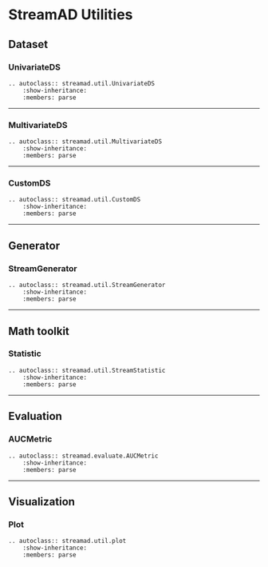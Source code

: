 # StreamAD Utilities


## Dataset



### UnivariateDS
```{eval-rst}
.. autoclass:: streamad.util.UnivariateDS
    :show-inheritance:
    :members: parse
```

----

### MultivariateDS
```{eval-rst}
.. autoclass:: streamad.util.MultivariateDS
    :show-inheritance:
    :members: parse
```

----

### CustomDS
```{eval-rst}
.. autoclass:: streamad.util.CustomDS
    :show-inheritance:
    :members: parse
```

----

## Generator

### StreamGenerator
```{eval-rst}
.. autoclass:: streamad.util.StreamGenerator
    :show-inheritance:
    :members: parse
```

----

## Math toolkit

### Statistic
```{eval-rst}
.. autoclass:: streamad.util.StreamStatistic
    :show-inheritance:
    :members: parse
```

----

## Evaluation

### AUCMetric
```{eval-rst}
.. autoclass:: streamad.evaluate.AUCMetric
    :show-inheritance:
    :members: parse
```

----

## Visualization

### Plot
```{eval-rst}
.. autoclass:: streamad.util.plot
    :show-inheritance:
    :members: parse
```
